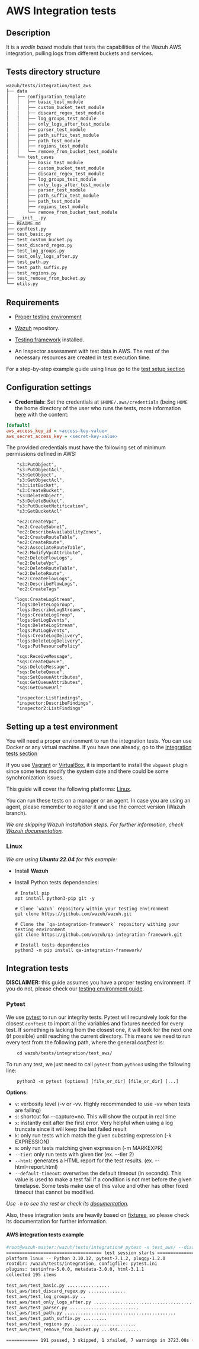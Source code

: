 # AWS Integration tests

## Description

It is a _wodle based_ module that tests the capabilities of the Wazuh AWS integration, pulling logs from different
buckets and services.

## Tests directory structure

```bash
wazuh/tests/integration/test_aws
├── data
│   ├── configuration_template
│   │   ├── basic_test_module
│   │   ├── custom_bucket_test_module
│   │   ├── discard_regex_test_module
│   │   ├── log_groups_test_module
│   │   ├── only_logs_after_test_module
│   │   ├── parser_test_module
│   │   ├── path_suffix_test_module
│   │   ├── path_test_module
│   │   ├── regions_test_module
│   │   └── remove_from_bucket_test_module
│   └── test_cases
│       ├── basic_test_module
│       ├── custom_bucket_test_module
│       ├── discard_regex_test_module
│       ├── log_groups_test_module
│       ├── only_logs_after_test_module
│       ├── parser_test_module
│       ├── path_suffix_test_module
│       ├── path_test_module
│       ├── regions_test_module
│       └── remove_from_bucket_test_module
├── __init__.py
├── README.md
├── conftest.py
├── test_basic.py
├── test_custom_bucket.py
├── test_discard_regex.py
├── test_log_groups.py
├── test_only_logs_after.py
├── test_path.py
├── test_path_suffix.py
├── test_regions.py
├── test_remove_from_bucket.py
└── utils.py
```

## Requirements

- [Proper testing environment](#setting-up-a-test-environment)

- [Wazuh](https://github.com/wazuh/qa-integration-framework) repository.

- [Testing framework](https://github.com/wazuh/qa-integration-framework) installed.

- An Inspector assessment with test data in AWS. The rest of the necessary resources are created in test execution time.

For a step-by-step example guide using linux go to the [test setup section](#linux)


## Configuration settings

- **Credentials**:
    Set the credentials at `$HOME/.aws/credentials` (being `HOME` the home directory of the user who runs the tests, 
 more information [here](https://documentation.wazuh.com/current/amazon/services/prerequisites/credentials.html#profiles) with the content:

```ini
[default]
aws_access_key_id = <access-key-value>
aws_secret_access_key = <secret-key-value>
```

The provided credentials must have the following set of minimum permissions defined in AWS:
```
    "s3:PutObject",
    "s3:PutObjectAcl",
    "s3:GetObject",
    "s3:GetObjectAcl",
    "s3:ListBucket",
    "s3:CreateBucket",
    "s3:DeleteObject",
    "s3:DeleteBucket",
    "s3:PutBucketNotification",
    "s3:GetBucketAcl"

    "ec2:CreateVpc",
    "ec2:CreateSubnet",
    "ec2:DescribeAvailabilityZones",
    "ec2:CreateRouteTable",
    "ec2:CreateRoute",
    "ec2:AssociateRouteTable",
    "ec2:ModifyVpcAttribute",
    "ec2:DeleteFlowLogs",
    "ec2:DeleteVpc",
    "ec2:DeleteRouteTable",
    "ec2:DeleteRoute",
    "ec2:CreateFlowLogs",
    "ec2:DescribeFlowLogs",
    "ec2:CreateTags"

   "logs:CreateLogStream",
    "logs:DeleteLogGroup",
    "logs:DescribeLogStreams",
    "logs:CreateLogGroup",
    "logs:GetLogEvents",
    "logs:DeleteLogStream",
    "logs:PutLogEvents",
    "logs:CreateLogDelivery",
    "logs:DeleteLogDelivery",
    "logs:PutResourcePolicy"

    "sqs:ReceiveMessage",
    "sqs:CreateQueue",
    "sqs:DeleteMessage",
    "sqs:DeleteQueue",
    "sqs:SetQueueAttributes",
    "sqs:GetQueueAttributes",
    "sqs:GetQueueUrl"

    "inspector:ListFindings",
    "inspector:DescribeFindings",
    "inspector2:ListFindings"
```

## Setting up a test environment

You will need a proper environment to run the integration tests. You can use Docker or any virtual machine. If you have
one already, go to the [integration tests section](#integration-tests)

If you use [Vagrant](https://www.vagrantup.com/downloads.html)
or [VirtualBox](https://www.virtualbox.org/wiki/Downloads), it is important to install the `vbguest` plugin since some
tests modify the system date and there could be some synchronization issues.

This guide will cover the following platforms: [Linux](#linux).

You can run these tests on a manager or an agent. In case you are using an agent, please remember to register it and use
the correct version (Wazuh branch).

_We are skipping Wazuh installation steps. For further information,
check [Wazuh documentation](https://documentation.wazuh.com/current/installation-guide/index.html)._

### Linux

_We are using **Ubuntu 22.04** for this example:_

- Install **Wazuh**

- Install Python tests dependencies:

    ```shell script
    # Install pip
    apt install python3-pip git -y

    # Clone `wazuh` repository within your testing environment
    git clone https://github.com/wazuh/wazuh.git

    # Clone the `qa-integration-framework` repository withing your testing environment
    git clone https://github.com/wazuh/qa-integration-framework.git
  
    # Install tests dependencies
    python3 -m pip install qa-integration-framework/
    ```
  

## Integration tests

**DISCLAIMER:** this guide assumes you have a proper testing environment. If you do not, please check
our [testing environment guide](#setting-up-a-test-environment).

### Pytest

We use [pytest](https://docs.pytest.org/en/latest/contents.html) to run our integrity tests. Pytest will recursively
look for the closest `conftest` to import all the variables and fixtures needed for every test. If something is lacking
from the closest one, it will look for the next one (if possible) until reaching the current directory. This means we
need to run every test from the following path, where the general _conftest_ is:

```shell script
    cd wazuh/tests/integration/test_aws/
```

To run any test, we just need to call `pytest` from `python3` using the following line:

```shell script
    python3 -m pytest [options] [file_or_dir] [file_or_dir] [...]
```


**Options:**

- `v`: verbosity level (-v or -vv. Highly recommended to use -vv when tests are failing)
- `s`: shortcut for --capture=no. This will show the output in real time
- `x`: instantly exit after the first error. Very helpful when using a log truncate since it will keep the last failed
  result
- `k`: only run tests which match the given substring expression (-k EXPRESSION)
- `m`: only run tests matching given expression (-m MARKEXPR)
- `--tier`: only run tests with given tier (ex. --tier 2)
- `--html`: generates a HTML report for the test results. (ex. --html=report.html)
- `--default-timeout`: overwrites the default timeout (in seconds). This value is used to make a test fail if a
  condition is not met before the given timelapse. Some tests make use of this value and other has other fixed timeout
  that cannot be modified.

_Use `-h` to see the rest or check its [documentation](https://docs.pytest.org/en/latest/usage.html)._

Also, these integration tests are heavily based on [fixtures](https://docs.pytest.org/en/latest/fixture.html), so please
check its documentation for further information.

#### AWS integration tests example

```bash
#root@wazuh-master:/wazuh/tests/integration# pytest -x test_aws/ --disable-warnings
==================================== test session starts ====================================
platform linux -- Python 3.10.12, pytest-7.1.2, pluggy-1.2.0
rootdir: /wazuh/tests/integration, configfile: pytest.ini
plugins: testinfra-5.0.0, metadata-3.0.0, html-3.1.1
collected 195 items

test_aws/test_basic.py ................                                               [  8%]
test_aws/test_discard_regex.py ..............                                         [ 15%]
test_aws/test_log_groups.py ..                                                        [ 16%]
test_aws/test_only_logs_after.py .............................................x.      [ 40%]
test_aws/test_parser.py ..........................                                    [ 53%]
test_aws/test_path.py ..........................................                      [ 75%]
test_aws/test_path_suffix.py .........                                                [ 80%]
test_aws/test_regions.py ........................                                     [ 92%]
test_aws/test_remove_from_bucket.py ...sss.........                                   [100%]

============ 191 passed, 3 skipped, 1 xfailed, 7 warnings in 3723.08s (1:02:03) =============
```
